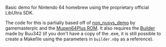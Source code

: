 Basic demo for Nintendo 64 homebrew using the proprietary official LibUltra SDK.

The code for this is partially based off of [non_nusys_demo](https://github.com/gamemasterplc/non_nusys_demo) by gamemasterplc and the [Mupen64Plus ROM](https://github.com/mupen64plus/mupen64plus-rom). It also requires the [Builder](https://github.com/buu342/N64-Platform64/tree/master/Tools/Builder) made by Buu342 (if you don't have a copy of the .exe, it is still possible to create a Makefile using the parameters in `builder.nbp` as a reference).
